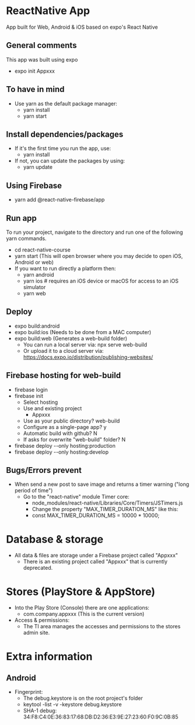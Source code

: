 # ReactNative App
App built for Web, Android & iOS based on expo's React Native

## General comments
This app was built using expo
- expo init Appxxx

## To have in mind
- Use yarn as the default package manager:
    - yarn install
    - yarn start

## Install dependencies/packages
- If it's the first time you run the app, use:
    - yarn install
- If not, you can update the packages by using:
    - yarn update

## Using Firebase
- yarn add @react-native-firebase/app

## Run app
To run your project, navigate to the directory and run one of the following yarn commands.
- cd react-native-course
- yarn start (This will open browser where you may decide to open iOS, Android or web)
- If you want to run directly a platform then:
    - yarn android
    - yarn ios # requires an iOS device or macOS for access to an iOS simulator
    - yarn web

## Deploy
- expo build:android
- expo build:ios (Needs to be done from a MAC computer)
- expo build:web (Generates a web-build folder)
    - You can run a local server via: npx serve web-build
    - Or upload it to a cloud server via: https://docs.expo.io/distribution/publishing-websites/

## Firebase hosting for web-build
- firebase login
- firebase init
    - Select hosting
    - Use and existing project
        - Appxxx
    - Use as your public directory? web-build
    - Configure as a single-page app? y
    - Automatic build with github? N
    - If asks for overwrite "web-build" folder? N
- firebase deploy --only hosting:production
- firebase deploy --only hosting:develop

## Bugs/Errors prevent
- When send a new post to save image and returns a timer warning ("long period of time")
    - Go to the "react-native" module Timer core:
        - node_modules/react-native/Libraries/Core/Timers/JSTimers.js
        - Change the property "MAX_TIMER_DURATION_MS" like this:
        - const MAX_TIMER_DURATION_MS = 10000 * 10000;

# Database & storage
- All data & files are storage under a Firebase project called "Appxxx"
    - There is an existing project called "Appxxx" that is currently deprecated.

# Stores (PlayStore & AppStore)
- Into the Play Store (Console) there are one applications:
    - com.company.appxxx (This is the current version)
- Access & permissions:
    - The TI area manages the accesses and permissions to the stores admin site.

# Extra information
## Android
- Fingerprint:
    - The debug.keystore is on the root project's folder
    - keytool -list -v -keystore debug.keystore
    - SHA-1 debug: 34:F8:C4:0E:36:83:17:68:DB:D2:36:E3:9E:27:23:60:F0:9C:0B:85